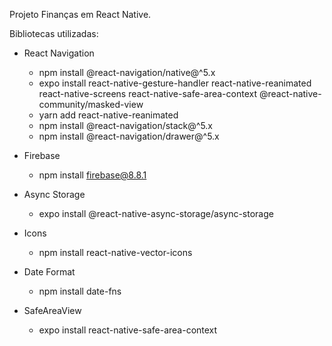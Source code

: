 Projeto Finanças em React Native.

Bibliotecas utilizadas:

* React Navigation
    - npm install @react-navigation/native@^5.x
    - expo install react-native-gesture-handler react-native-reanimated react-native-screens react-native-safe-area-context @react-native-community/masked-view
    - yarn add react-native-reanimated
    - npm install @react-navigation/stack@^5.x
    - npm install @react-navigation/drawer@^5.x

* Firebase
    - npm install firebase@8.8.1

* Async Storage
    - expo install @react-native-async-storage/async-storage

* Icons
    - npm install react-native-vector-icons

* Date Format
    - npm install date-fns

* SafeAreaView
    - expo install react-native-safe-area-context


